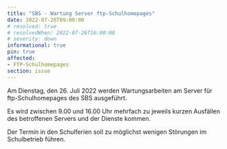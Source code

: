 ```yaml
---
title: "SBS - Wartung Server ftp-Schulhomepages"
date: 2022-07-26T09:00:00
# resolved: true
# resolvedWhen: 2022-07-26T16:00:00
# severity: down
informational: true
pin: true 
affected:
- FTP-Schulhomepages
section: issue
---
```


Am Dienstag, den 26. Juli 2022 werden Wartungsarbeiten am Server für ftp-Schulhomepages des SBS ausgeführt.

Es wird zwischen 9.00 und 16.00 Uhr mehrfach zu jeweils kurzen Ausfällen des betroffenen Servers und der Dienste kommen.

Der Termin in den Schulferien soll zu möglichst wenigen Störungen im Schulbetrieb führen.
